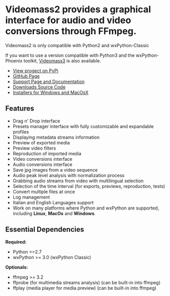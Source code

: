 
# **Videomass2** provides a graphical interface for audio and video conversions through FFmpeg.

Videomass2 is only compatible with Python2 and wxPython-Classic   

If you want to use a version compatible with Python3 and the wxPython-Phoenix 
toolkit, [Videomass3](https://github.com/jeanslack/Videomass3) is also available.   

* [View progect on PyPi](https://pypi.org/project/videomass2/)
* [GitHub Page](https://github.com/jeanslack/Videomass2)
* [Support Page and Documentation](http://jeanslack.github.io/Videomass2)
* [Downloads Source Code](https://github.com/jeanslack/Videomass2/releases)
* [Installers for Windows and MacOsX](https://sourceforge.net/projects/videomass2/)

## Features

- Drag n' Drop interface
- Presets manager interface with fully customizable and expandable profiles  
- Displaying metadata streams information 
- Preview of exported media
- Preview video filters
- Reproduction of imported media
- Video conversions interface 
- Audio conversions interface
- Save jpg images from a video sequence
- Audio peak level analysis with normalization process   
- Grabbing audio streams from video with multilingual selection  
- Selection of the time interval (for exports, previews, reproduction, tests)
- Convert multiple files at once 
- Log management
- Italian and English Languages support
- Work on many platforms where Python and wxPython are supported, 
  including **Linux**, **MacOs** and **Windows**.

## Essential Dependencies

**Required:**
- Python >=2.7    
- wxPython >= 3.0 (wxPython Classic)   

**Optionals:**
- ffmpeg >= 3.2
- ffprobe (for multimedia streams analysis) (can be built-in into ffmpeg)
- ffplay (media player for media preview) (can be built-in into ffmpeg)

